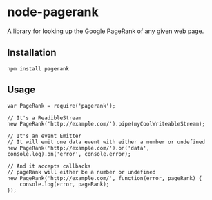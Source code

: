 node-pagerank
=============

A library for looking up the Google PageRank of any given web page.

Installation
------------

    npm install pagerank

Usage
-----

    var PageRank = require('pagerank');
    
    // It's a ReadibleStream
    new PageRank('http://example.com/').pipe(myCoolWriteableStream);
    
    // It's an event Emitter
    // It will emit one data event with either a number or undefined
    new PageRank('http://example.com/').on('data', console.log).on('error', console.error);
 
    // And it accepts callbacks
    // pageRank will either be a number or undefined
    new PageRank('http://example.com/', function(error, pageRank) {
        console.log(error, pageRank);
    });